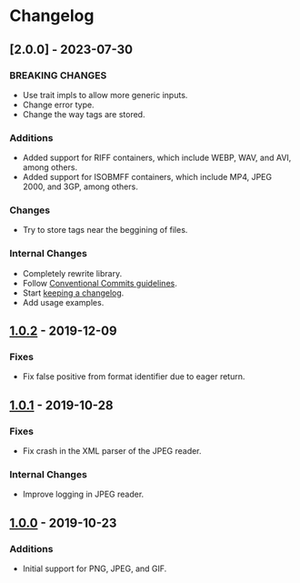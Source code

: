 # Changelog

## [2.0.0] - 2023-07-30

### BREAKING CHANGES

- Use trait impls to allow more generic inputs.
- Change error type.
- Change the way tags are stored.

### Additions

- Added support for RIFF containers, which include WEBP, WAV, and AVI, among
  others.
- Added support for ISOBMFF containers, which include MP4, JPEG 2000, and 3GP,
  among others.

### Changes

- Try to store tags near the beggining of files.

### Internal Changes

- Completely rewrite library.
- Follow [Conventional Commits guidelines](https://www.conventionalcommits.org).
- Start [keeping a changelog](https://keepachangelog.com).
- Add usage examples.

## [1.0.2] - 2019-12-09

### Fixes

- Fix false positive from format identifier due to eager return.

## [1.0.1] - 2019-10-28

### Fixes

- Fix crash in the XML parser of the JPEG reader.

### Internal Changes

- Improve logging in JPEG reader.

## [1.0.0] - 2019-10-23

### Additions

- Initial support for PNG, JPEG, and GIF.

[1.0.2]: https://github.com/arguablykomodo/memedb_core/releases/tag/v1.0.2
[1.0.1]: https://github.com/arguablykomodo/memedb_core/releases/tag/v1.0.1
[1.0.0]: https://github.com/arguablykomodo/memedb_core/releases/tag/v1.0.0
